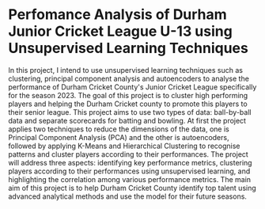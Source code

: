# Perfomance Analysis of Durham Junior Cricket League U-13 using Unsupervised Learning Techniques

In this project, I intend to use unsupervised learning techniques such as clustering, principal component analysis and autoencoders to analyse the performance of Durham Cricket County's Junior Cricket League specifically for the season 2023. The goal of this project is to cluster high performing players and helping the Durham Cricket county to promote this players to their senior league. This project aims to use two types of data: ball-by-ball data and separate scorecards for batting and bowling. At first the project applies two techniques to reduce the dimensions of the data, one is Principal Component Analysis (PCA) and the other is autoencoders, followed by applying K-Means and Hierarchical Clustering to recognise patterns and cluster players according to their performances. The project will address three aspects: identifying key performance metrics, clustering players according to their performances using unsupervised learning, and highlighting the correlation among various performance metrics. The main aim of this project is to help Durham Cricket County identify top talent using advanced analytical methods and use the model for their future seasons.


